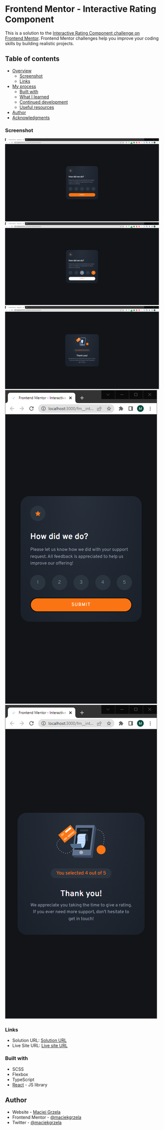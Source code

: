 # Frontend Mentor - Interactive Rating Component

This is a solution to the [Interactive Rating Component challenge on Frontend Mentor](https://www.frontendmentor.io/challenges/interactive-rating-component-koxpeBUmI). Frontend Mentor challenges help you improve your coding skills by building realistic projects.

## Table of contents

- [Overview](#overview)
    - [Screenshot](#screenshot)
    - [Links](#links)
- [My process](#my-process)
    - [Built with](#built-with)
    - [What I learned](#what-i-learned)
    - [Continued development](#continued-development)
    - [Useful resources](#useful-resources)
- [Author](#author)
- [Acknowledgments](#acknowledgments)

### Screenshot

![Web](https://raw.githubusercontent.com/maciekgrzela/fm__interactive-rating-component/main/src/assets/images/screen_web_start.png)
![Web Hover States](https://raw.githubusercontent.com/maciekgrzela/fm__interactive-rating-component/main/src/assets/images/screen_web_hover_states.png)
![Web Selected](https://raw.githubusercontent.com/maciekgrzela/fm__interactive-rating-component/main/src/assets/images/screen_web_selected.png)
![Mobile Start](https://raw.githubusercontent.com/maciekgrzela/fm__interactive-rating-component/main/src/assets/images/screen_mobile_start.png)
![Mobile Selected](https://raw.githubusercontent.com/maciekgrzela/fm__interactive-rating-component/main/src/assets/images/screen_mobile_selected.png)

### Links

- Solution URL: [Solution URL](https://github.com/maciekgrzela/fm__interactive-rating-component)
- Live Site URL: [Live site URL](https://maciekgrzela.github.io/fm__interactive-rating-component/index.html)


### Built with
- SCSS
- Flexbox
- TypeScript
- [React](https://reactjs.org/) - JS library

## Author

- Website - [Maciej Grzela](https://www.mgrzela.dev)
- Frontend Mentor - [@maciekgrzela](https://www.frontendmentor.io/profile/@maciekgrzela)
- Twitter - [@maciekgrzela](https://www.twitter.com/@maciekgrzela)
